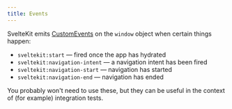```yaml
---
title: Events
---
```


SvelteKit emits [CustomEvents](https://developer.mozilla.org/en-US/docs/Web/API/CustomEvent) on the `window` object when certain things happen:

- `sveltekit:start` — fired once the app has hydrated
- `sveltekit:navigation-intent` — a navigation intent has been fired
- `sveltekit:navigation-start` — navigation has started
- `sveltekit:navigation-end` — navigation has ended

You probably won't need to use these, but they can be useful in the context of (for example) integration tests.
